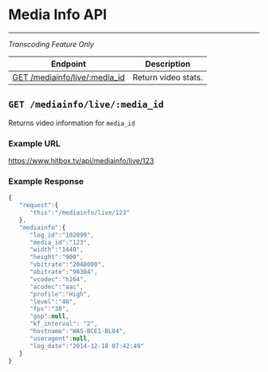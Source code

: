 # Media Info API
***
*Transcoding Feature Only*

| Endpoint | Description |
| ---- | --------------- |
| [GET /mediainfo/live/:media_id](/media/mediainfo.md#get-mediainfolivemedia_id) | Return video stats. |

## `GET /mediainfo/live/:media_id`

Returns video information for `media_id`

### Example URL

https://www.hitbox.tv/api/mediainfo/live/123

### Example Response 

```javascript
{
   "request":{
      "this":"/mediainfo/live/123"
   },
   "mediainfo":{
      "log_id":"102099",
      "media_id":"123",
      "width":"1440",
      "height":"900",
      "vbitrate":"2048000",
      "abitrate":"98304",
      "vcodec":"h264",
      "acodec":"aac",
      "profile":"High",
      "level":"40",
      "fps":"30",
      "gop":null,
      "kf_interval": "2",
      "hostname":"WAS-BCE1-BL04",
      "useragent":null,
      "log_date":"2014-12-18 07:42:49"
   }
}
```
